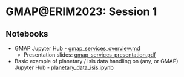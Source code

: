 # GMAP@ERIM2023: Session 1

## Notebooks

* GMAP Jupyter Hub - [gmap_services_overview.md](gmap_services_overview.md)
  * Presentation slides: [gmap_services_presentation.pdf](gmap_services_presentation.pdf)
* Basic example of planetary / isis data handling on (any, or GMAP) Jupyter Hub - [planetary_data_isis.ipynb](planetary_data_isis.ipynb)
